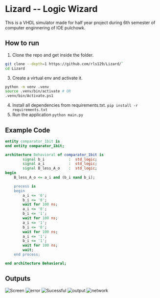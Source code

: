 # Lizard -- Logic Wizard
This is a VHDL simulator made for half year project during 6th semester of computer enginnering of IOE pulchowk.

## How to run
1. Clone the repo and get inside the folder.
  ```sh
  git clone --depth=1 https://github.com/rls129/Lizard/`
  cd Lizard
  ```
3. Create a virtual env and activate it.
  ```sh
  python -m venv .venv
  source .venv/bin/activate # OR
  .venv/bin/Activate.ps1
  ```
4. Install all dependencies from requirements.txt.
  `pip install -r requirements.txt`
5. Run the application
  `python main.py`

## Example Code
```vhdl
entity comparator_1bit is
end entity comparator_1bit;

architecture Behavioral of comparator_1bit is
        signal b_i           :  std_logic;
        signal a_i           :  std_logic;
        signal B_less_A_o    :  std_logic;
begin
    B_less_A_o <= a_i and (b_i nand b_i);

    process is 
    begin
        a_i <= '0';
        b_i <= '0';
        wait for 100 ns;
        a_i <= '0';
        b_i <= '1';
        wait for 100 ns;
        a_i <= '1';
        b_i <= '0';
        wait for 100 ns;
        a_i <= '1';
        b_i <= '1';
        wait for 100 ns;
        wait;
    end process;

end architecture Behavioral;

```

## Outputs

![Screen](https://github.com/rls129/Lizard/assets/88744688/03528f7d-0c03-495c-986d-7408179b75de)
![error](https://github.com/rls129/Lizard/assets/88744688/9529ef4e-53bd-4439-8961-aa27fcf61da7)
![Sucessful](https://github.com/rls129/Lizard/assets/88744688/847c68a1-f6c5-484c-8c99-7d43a0430228)
![output](https://github.com/rls129/Lizard/assets/88744688/cf501b04-e96f-4bc8-886e-b07c9feae9e0)
![network](https://github.com/rls129/Lizard/assets/88744688/1cf97c6f-b40f-4142-b13d-60351da54939)
